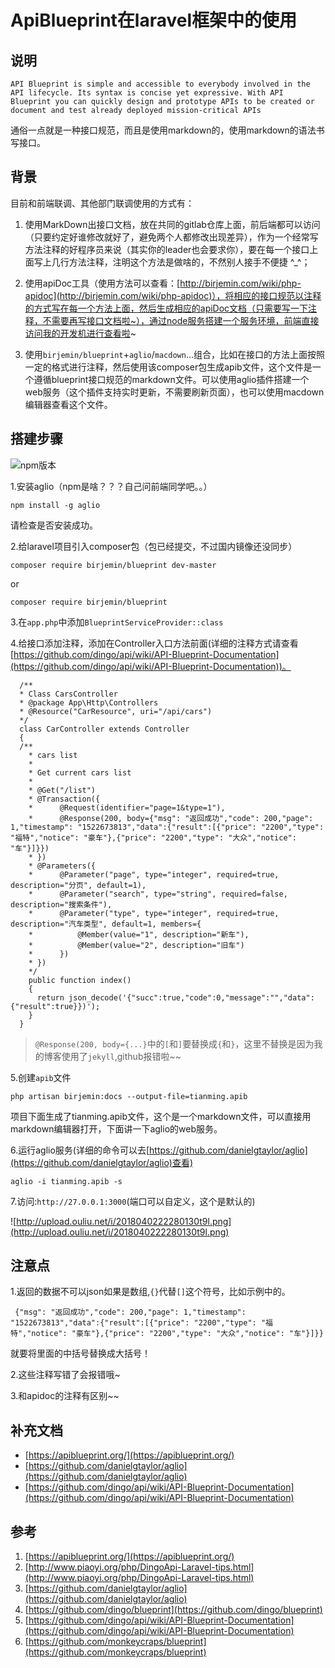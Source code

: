 # ApiBlueprint在laravel框架中的使用

## 说明

```
API Blueprint is simple and accessible to everybody involved in the API lifecycle. Its syntax is concise yet expressive. With API Blueprint you can quickly design and prototype APIs to be created or document and test already deployed mission-critical APIs
```
通俗一点就是一种接口规范，而且是使用markdown的，使用markdown的语法书写接口。

## 背景
目前和前端联调、其他部门联调使用的方式有：

1. 使用MarkDown出接口文档，放在共同的gitlab仓库上面，前后端都可以访问（只要约定好谁修改就好了，避免两个人都修改出现差异），作为一个经常写方法注释的好程序员来说（其实你的leader也会要求你），要在每一个接口上面写上几行方法注释，注明这个方法是做啥的，不然别人接手不便捷 ^_^；

2. 使用apiDoc工具（使用方法可以查看：[http://birjemin.com/wiki/php-apidoc](http://birjemin.com/wiki/php-apidoc)），将相应的接口规范以注释的方式写在每一个方法上面，然后生成相应的apiDoc文档（只需要写一下注释，不需要再写接口文档啦~），通过node服务搭建一个服务环境，前端直接访问我的开发机进行查看啦~

3. 使用`birjemin/blueprint`+`aglio`/`macdown`...组合，比如在接口的方法上面按照一定的格式进行注释，然后使用该composer包生成apib文件，这个文件是一个遵循blueprint接口规范的markdown文件。可以使用aglio插件搭建一个web服务（这个插件支持实时更新，不需要刷新页面），也可以使用macdown编辑器查看这个文件。

## 搭建步骤

![npm版本](http://upload.ouliu.net/i/20180323150537lblhz.png)

1.安装aglio（npm是啥？？？自己问前端同学吧。。）

```
npm install -g aglio
```
请检查是否安装成功。

2.给laravel项目引入composer包（包已经提交，不过国内镜像还没同步）

```
composer require birjemin/blueprint dev-master
```
or
```
composer require birjemin/blueprint
```

3.在`app.php`中添加`BlueprintServiceProvider::class`

4.给接口添加注释，添加在Controller入口方法前面(详细的注释方式请查看[https://github.com/dingo/api/wiki/API-Blueprint-Documentation](https://github.com/dingo/api/wiki/API-Blueprint-Documentation))。

```
  /**
  * Class CarsController
  * @package App\Http\Controllers
  * @Resource("CarResource", uri="/api/cars")
  */
  class CarController extends Controller
  {
  /**
    * cars list
    *
    * Get current cars list
    *
    * @Get("/list")
    * @Transaction({
    *      @Request(identifier="page=1&type=1"),
    *      @Response(200, body={"msg": "返回成功","code": 200,"page": 1,"timestamp": "1522673813","data":{"result":[{"price": "2200","type": "福特","notice": "豪车"},{"price": "2200","type": "大众","notice": "车"}]}})
    * })
    * @Parameters({
    *      @Parameter("page", type="integer", required=true, description="分页", default=1),
    *      @Parameter("search", type="string", required=false, description="搜索条件"),
    *      @Parameter("type", type="integer", required=true, description="汽车类型", default=1, members={
    *          @Member(value="1", description="新车"),
    *          @Member(value="2", description="旧车")
    *      })
    * })
    */
    public function index()
    {
      return json_decode('{"succ":true,"code":0,"message":"","data":{"result":true}})');
    }
  }
```

> `@Response(200, body={...}`中的`[`和`]`要替换成`{`和`}`，这里不替换是因为我的博客使用了`jekyll`,github报错啦~~

5.创建`apib`文件

```
php artisan birjemin:docs --output-file=tianming.apib
```
项目下面生成了tianming.apib文件，这个是一个markdown文件，可以直接用markdown编辑器打开，下面讲一下aglio的web服务。

6.运行aglio服务(详细的命令可以去[https://github.com/danielgtaylor/aglio](https://github.com/danielgtaylor/aglio)查看)

```
aglio -i tianming.apib -s
```

7.访问:`http://27.0.0.1:3000`(端口可以自定义，这个是默认的)

![http://upload.ouliu.net/i/2018040222280130t9l.png](http://upload.ouliu.net/i/2018040222280130t9l.png)

## 注意点
1.返回的数据不可以json如果是数组,`{}`代替`[]`这个符号，比如示例中的。

```
 {"msg": "返回成功","code": 200,"page": 1,"timestamp": "1522673813","data":{"result":[{"price": "2200","type": "福特","notice": "豪车"},{"price": "2200","type": "大众","notice": "车"}]}}
```
就要将里面的中括号替换成大括号！

2.这些注释写错了会报错哦~

3.和apidoc的注释有区别~~

## 补充文档
* [https://apiblueprint.org/](https://apiblueprint.org/)
* [https://github.com/danielgtaylor/aglio](https://github.com/danielgtaylor/aglio)
* [https://github.com/dingo/api/wiki/API-Blueprint-Documentation](https://github.com/dingo/api/wiki/API-Blueprint-Documentation)

## 参考
1. [https://apiblueprint.org/](https://apiblueprint.org/)
2. [http://www.piaoyi.org/php/DingoApi-Laravel-tips.html](http://www.piaoyi.org/php/DingoApi-Laravel-tips.html)
3. [https://github.com/danielgtaylor/aglio](https://github.com/danielgtaylor/aglio)
4. [https://github.com/dingo/blueprint](https://github.com/dingo/blueprint)
5. [https://github.com/dingo/api/wiki/API-Blueprint-Documentation](https://github.com/dingo/api/wiki/API-Blueprint-Documentation)
6. [https://github.com/monkeycraps/blueprint](https://github.com/monkeycraps/blueprint)